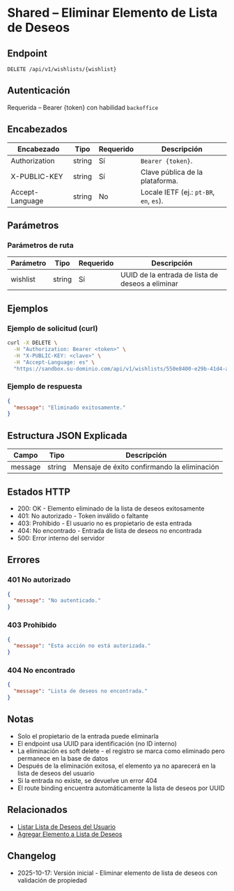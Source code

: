# Shared – Eliminar Elemento de Lista de Deseos

## Endpoint

```
DELETE /api/v1/wishlists/{wishlist}
```

## Autenticación

Requerida – Bearer {token} con habilidad `backoffice`

## Encabezados

| Encabezado       | Tipo   | Requerido | Descripción |
| ---------------- | ------ | --------- | ----------- |
| Authorization    | string | Sí        | `Bearer {token}`. |
| X-PUBLIC-KEY     | string | Sí        | Clave pública de la plataforma. |
| Accept-Language  | string | No        | Locale IETF (ej.: `pt-BR`, `en`, `es`). |

## Parámetros

### Parámetros de ruta

| Parámetro | Tipo   | Requerido | Descripción |
| --------- | ------ | --------- | ----------- |
| wishlist  | string | Sí        | UUID de la entrada de lista de deseos a eliminar |

## Ejemplos

### Ejemplo de solicitud (curl)

```bash
curl -X DELETE \
  -H "Authorization: Bearer <token>" \
  -H "X-PUBLIC-KEY: <clave>" \
  -H "Accept-Language: es" \
  "https://sandbox.su-dominio.com/api/v1/wishlists/550e8400-e29b-41d4-a716-446655440000"
```

### Ejemplo de respuesta

```json
{
  "message": "Eliminado exitosamente."
}
```

## Estructura JSON Explicada

| Campo   | Tipo   | Descripción |
| ------- | ------ | ----------- |
| message | string | Mensaje de éxito confirmando la eliminación |

## Estados HTTP

- 200: OK - Elemento eliminado de la lista de deseos exitosamente
- 401: No autorizado - Token inválido o faltante
- 403: Prohibido - El usuario no es propietario de esta entrada
- 404: No encontrado - Entrada de lista de deseos no encontrada
- 500: Error interno del servidor

## Errores

### 401 No autorizado
```json
{
  "message": "No autenticado."
}
```

### 403 Prohibido
```json
{
  "message": "Esta acción no está autorizada."
}
```

### 404 No encontrado
```json
{
  "message": "Lista de deseos no encontrada."
}
```

## Notas

- Solo el propietario de la entrada puede eliminarla
- El endpoint usa UUID para identificación (no ID interno)
- La eliminación es soft delete - el registro se marca como eliminado pero permanece en la base de datos
- Después de la eliminación exitosa, el elemento ya no aparecerá en la lista de deseos del usuario
- Si la entrada no existe, se devuelve un error 404
- El route binding encuentra automáticamente la lista de deseos por UUID

## Relacionados

- [Listar Lista de Deseos del Usuario](./WishlistIndex.md)
- [Agregar Elemento a Lista de Deseos](./WishlistStore.md)

## Changelog

- 2025-10-17: Versión inicial - Eliminar elemento de lista de deseos con validación de propiedad
